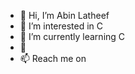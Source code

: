 - 👋 Hi, I’m Abin Latheef
- 👀 I’m interested in C
- 🌱 I’m currently learning C
- 💞️ 
- 📫 Reach me on
<!---
abinlatheef/abinlatheef is a ✨ special ✨ repository because its `README.md` (this file) appears on your GitHub profile.
You can click the Preview link to take a look at your changes.
--->
